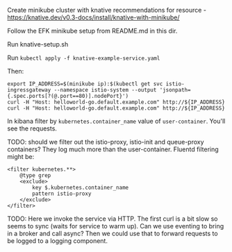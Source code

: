 
Create minikube cluster with knative recommendations for resource - https://knative.dev/v0.3-docs/install/knative-with-minikube/

Follow the EFK minikube setup from README.md in this dir.

Run knative-setup.sh

Run `kubectl apply -f knative-example-service.yaml`

Then:

```
export IP_ADDRESS=$(minikube ip):$(kubectl get svc istio-ingressgateway --namespace istio-system --output 'jsonpath={.spec.ports[?(@.port==80)].nodePort}')
curl -H "Host: helloworld-go.default.example.com" http://${IP_ADDRESS}
curl -H "Host: helloworld-go.default.example.com" http://${IP_ADDRESS}
```

In kibana filter by `kubernetes.container_name` value of `user-container`. You'll see the requests.

TODO: should we filter out the istio-proxy, istio-init and queue-proxy containers? They log much more than the user-container. Fluentd filtering might be:

```
<filter kubernetes.**>
    @type grep
    <exclude>
        key $.kubernetes.container_name
        pattern istio-proxy
    </exclude>
</filter>
```

TODO: Here we invoke the service via HTTP. The first curl is a bit slow so seems to sync (waits for service to warm up).
Can we use eventing to bring in a broker and call async? Then we could use that to forward requests to be logged to a logging component.